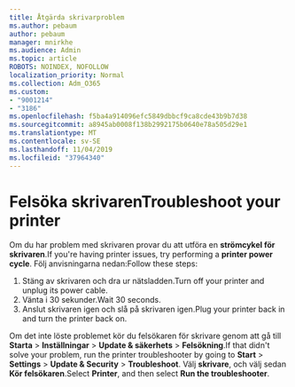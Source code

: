 ```yaml
---
title: Åtgärda skrivarproblem
ms.author: pebaum
author: pebaum
manager: mnirkhe
ms.audience: Admin
ms.topic: article
ROBOTS: NOINDEX, NOFOLLOW
localization_priority: Normal
ms.collection: Adm_O365
ms.custom:
- "9001214"
- "3186"
ms.openlocfilehash: f5ba4a914096efc5849dbbcf9ca8cde43b9b7d38
ms.sourcegitcommit: a8945ab0008f138b2992175b0640e78a505d29e1
ms.translationtype: MT
ms.contentlocale: sv-SE
ms.lasthandoff: 11/04/2019
ms.locfileid: "37964340"
---
```

# <a name="troubleshoot-your-printer"></a><span data-ttu-id="2ea37-102">Felsöka skrivaren</span><span class="sxs-lookup"><span data-stu-id="2ea37-102">Troubleshoot your printer</span></span>

<span data-ttu-id="2ea37-103">Om du har problem med skrivaren provar du att utföra en **strömcykel för skrivaren**.</span><span class="sxs-lookup"><span data-stu-id="2ea37-103">If you're having printer issues, try performing a **printer power cycle**.</span></span> <span data-ttu-id="2ea37-104">Följ anvisningarna nedan:</span><span class="sxs-lookup"><span data-stu-id="2ea37-104">Follow these steps:</span></span>

1. <span data-ttu-id="2ea37-105">Stäng av skrivaren och dra ur nätsladden.</span><span class="sxs-lookup"><span data-stu-id="2ea37-105">Turn off your printer and unplug its power cable.</span></span>
2. <span data-ttu-id="2ea37-106">Vänta i 30 sekunder.</span><span class="sxs-lookup"><span data-stu-id="2ea37-106">Wait 30 seconds.</span></span>
3. <span data-ttu-id="2ea37-107">Anslut skrivaren igen och slå på skrivaren igen.</span><span class="sxs-lookup"><span data-stu-id="2ea37-107">Plug your printer back in and turn the printer back on.</span></span>

<span data-ttu-id="2ea37-108">Om det inte löste problemet kör du felsökaren för skrivare genom att gå till **Starta** > **Inställningar** > **Update & säkerhets** > **Felsökning**.</span><span class="sxs-lookup"><span data-stu-id="2ea37-108">If that didn't solve your problem, run the printer troubleshooter by going to **Start** > **Settings** > **Update & Security** > **Troubleshoot**.</span></span> <span data-ttu-id="2ea37-109">Välj **skrivare**, och välj sedan **Kör felsökaren**.</span><span class="sxs-lookup"><span data-stu-id="2ea37-109">Select **Printer**, and then select **Run the troubleshooter**.</span></span>